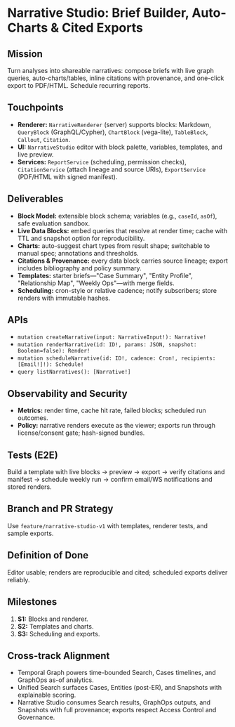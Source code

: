 # Narrative Studio: Brief Builder, Auto-Charts & Cited Exports

## Mission
Turn analyses into shareable narratives: compose briefs with live graph queries, auto-charts/tables, inline citations with provenance, and one-click export to PDF/HTML. Schedule recurring reports.

## Touchpoints
- **Renderer:** `NarrativeRenderer` (server) supports blocks: Markdown, `QueryBlock` (GraphQL/Cypher), `ChartBlock` (vega-lite), `TableBlock`, `Callout`, `Citation`.
- **UI:** `NarrativeStudio` editor with block palette, variables, templates, and live preview.
- **Services:** `ReportService` (scheduling, permission checks), `CitationService` (attach lineage and source URIs), `ExportService` (PDF/HTML with signed manifest).

## Deliverables
- **Block Model:** extensible block schema; variables (e.g., `caseId`, `asOf`), safe evaluation sandbox.
- **Live Data Blocks:** embed queries that resolve at render time; cache with TTL and snapshot option for reproducibility.
- **Charts:** auto-suggest chart types from result shape; switchable to manual spec; annotations and thresholds.
- **Citations & Provenance:** every data block carries source lineage; export includes bibliography and policy summary.
- **Templates:** starter briefs—"Case Summary", "Entity Profile", "Relationship Map", "Weekly Ops"—with merge fields.
- **Scheduling:** cron-style or relative cadence; notify subscribers; store renders with immutable hashes.

## APIs
- `mutation createNarrative(input: NarrativeInput!): Narrative!`
- `mutation renderNarrative(id: ID!, params: JSON, snapshot: Boolean=false): Render!`
- `mutation scheduleNarrative(id: ID!, cadence: Cron!, recipients: [Email!]!): Schedule!`
- `query listNarratives(): [Narrative!]`

## Observability and Security
- **Metrics:** render time, cache hit rate, failed blocks; scheduled run outcomes.
- **Policy:** narrative renders execute as the viewer; exports run through license/consent gate; hash-signed bundles.

## Tests (E2E)
Build a template with live blocks → preview → export → verify citations and manifest → schedule weekly run → confirm email/WS notifications and stored renders.

## Branch and PR Strategy
Use `feature/narrative-studio-v1` with templates, renderer tests, and sample exports.

## Definition of Done
Editor usable; renders are reproducible and cited; scheduled exports deliver reliably.

## Milestones
1. **S1:** Blocks and renderer.
2. **S2:** Templates and charts.
3. **S3:** Scheduling and exports.

## Cross-track Alignment
- Temporal Graph powers time-bounded Search, Cases timelines, and GraphOps as-of analytics.
- Unified Search surfaces Cases, Entities (post-ER), and Snapshots with explainable scoring.
- Narrative Studio consumes Search results, GraphOps outputs, and Snapshots with full provenance; exports respect Access Control and Governance.

